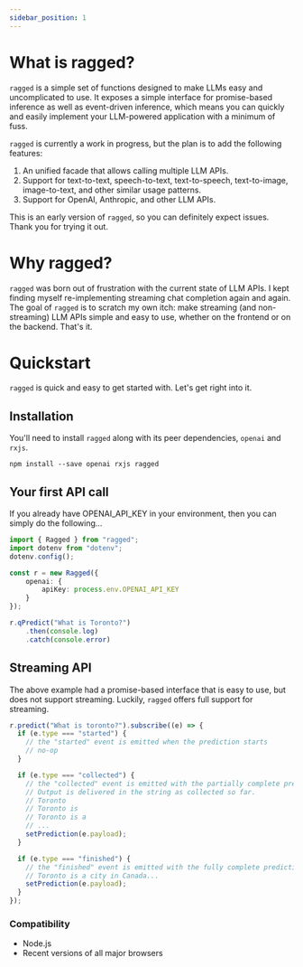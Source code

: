 ```yaml
---
sidebar_position: 1
---
```


# What is ragged?

`ragged` is a simple set of functions designed to make LLMs easy and uncomplicated to use. It exposes a simple interface for promise-based inference as well as event-driven inference, which means you can quickly and easily implement your LLM-powered application with a minimum of fuss.

`ragged` is currently a work in progress, but the plan is to add the following features:

1. An unified facade that allows calling multiple LLM APIs.
2. Support for text-to-text, speech-to-text, text-to-speech, text-to-image, image-to-text, and other similar usage patterns.
3. Support for OpenAI, Anthropic, and other LLM APIs.

This is an early version of `ragged`, so you can definitely expect issues. Thank you for trying it out.

# Why ragged?

`ragged` was born out of frustration with the current state of LLM APIs. I kept finding myself re-implementing streaming chat completion again and again. The goal of `ragged` is to scratch my own itch: make streaming (and non-streaming) LLM APIs simple and easy to use, whether on the frontend or on the backend. That's it.

# Quickstart

`ragged` is quick and easy to get started with. Let's get right into it.

## Installation

You'll need to install `ragged` along with its peer dependencies, `openai` and `rxjs`.

```
npm install --save openai rxjs ragged
```

## Your first API call

If you already have OPENAI_API_KEY in your environment, then you can simply do the following...

```ts
import { Ragged } from "ragged";
import dotenv from "dotenv";
dotenv.config();

const r = new Ragged({
    openai: {
        apiKey: process.env.OPENAI_API_KEY
    }
});

r.qPredict("What is Toronto?")
    .then(console.log)
    .catch(console.error)
```

## Streaming API

The above example had a promise-based interface that is easy to use, but does not support streaming. Luckily, `ragged` offers full support for streaming.

```ts
r.predict("What is toronto?").subscribe((e) => {
  if (e.type === "started") {
    // the "started" event is emitted when the prediction starts
    // no-op
  }

  if (e.type === "collected") {
    // the "collected" event is emitted with the partially complete prediction as it streams down
    // Output is delivered in the string as collected so far.
    // Toronto
    // Toronto is
    // Toronto is a
    // ...
    setPrediction(e.payload);
  }

  if (e.type === "finished") {
    // the "finished" event is emitted with the fully complete prediction
    // Toronto is a city in Canada...
    setPrediction(e.payload); 
  }
});
```

### Compatibility

* Node.js
* Recent versions of all major browsers
